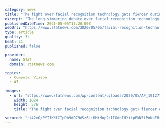 ```yaml
---
category: news
title: "The fight over facial recognition technology gets fiercer during the Covid-19 pandemic"
excerpt: "The long-simmering debate over facial recognition technology is taking on new urgency as companies pitch face-scanning systems to track Covid-19 patients."
publishedDateTime: 2020-05-05T17:20:00Z
webUrl: "https://www.statnews.com/2020/05/05/facial-recognition-technology-covid19-tracking-california-bill/"
type: article
quality: 31
heat: 31
published: false

provider:
  name: STAT
  domain: statnews.com

topics:
  - Computer Vision
  - AI

images:
  - url: "https://www.statnews.com/wp-content/uploads/2020/05/AP_19127788378584-1-1024x576.jpg"
    width: 1024
    height: 576
    title: "The fight over facial recognition technology gets fiercer during the Covid-19 pandemic"

secured: "ci42xO/PYIIKMfCIpDb9dO79dSz6LiHMiMup2gIIGdoIHYikpEhN5tPoKoEHrxAdkcMXtFzR+/G0Sak9l1TABfRO0a1PNbKumA6iDYz/tVXFKVHDT9i2kZLl87Lf1l8+itpIc6LPLPLcqhVkQUm4LsxUQCBwKrxbV+d2Wdy34pT3ncl20PZsrumlLaZbn6w0ZuMNpDcWM0c9bxnSD8ggsl2Ft4w7b+NctXJRIb1SUqOtXxCD4TqOhq0DMLSZSMbPl0u5OS9E/KxbPSF+cRyT5epOEVwByEAIn6qCTls9IywN3koqpUEfBWf+D5u32eOw;BEXwkvvM31XRQ31AFLBUSw=="
---
```


